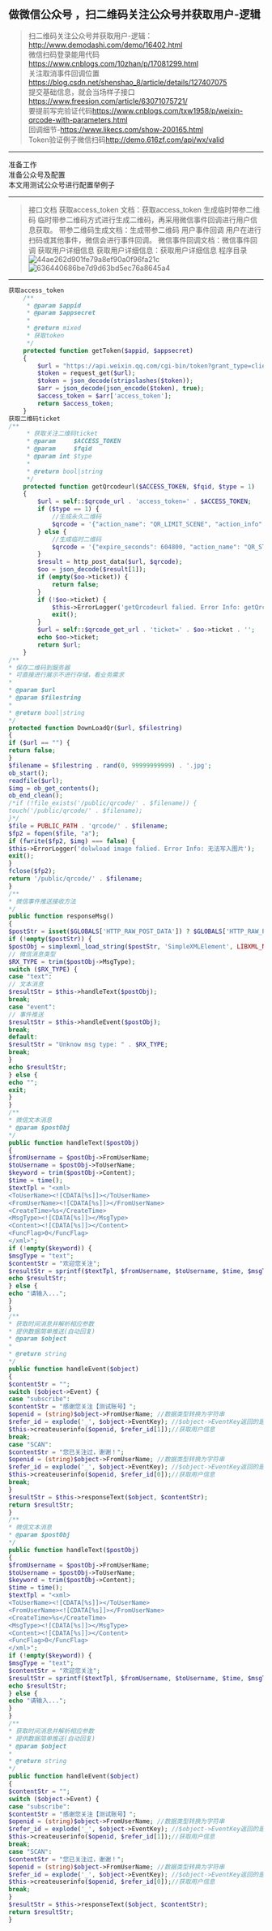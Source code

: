 ##  做微信公众号 ，扫二维码关注公众号并获取用户-逻辑
>扫二维码关注公众号并获取用户-逻辑：<http://www.demodashi.com/demo/16402.html> <br/>
微信扫码登录能用代码  <https://www.cnblogs.com/10zhan/p/17081299.html><br/>
关注取消事件回调位置 <https://blog.csdn.net/shenshao_8/article/details/127407075><br/>
提交基础信息，就会当场样子接口<https://www.freesion.com/article/63071075721/><br/>
要提前写完验证代码<https://www.cnblogs.com/txw1958/p/weixin-qrcode-with-parameters.html><br/>
回调细节-<https://www.likecs.com/show-200165.html><br/>
Token验证例子微信扫码<http://demo.616zf.com/api/wx/valid>
---

准备工作<br/>
准备公众号及配置<br/>
本文用测试公众号进行配置举例子

---

>接口文档
获取access_token
文档：获取access_token
生成临时带参二维码
临时带参二维码方式进行生成二维码，再采用微信事件回调进行用户信息获取。
带参二维码生成文档：生成带参二维码
用户事件回调
用户在进行扫码或其他事件，微信会进行事件回调。
微信事件回调文档：微信事件回调
获取用户详细信息
获取用户详细信息：获取用户详细信息
程序目录
![44ae262d901fe79a8ef90a0f96fa21c](https://cdn.staticaly.com/gh/Justice996/picx-images-hosting@master/44ae262d901fe79a8ef90a0f96fa21c.35dqrj1q0ew0.webp)
![636440686be7d9d63bd5ec76a8645a4](https://cdn.staticaly.com/gh/Justice996/picx-images-hosting@master/636440686be7d9d63bd5ec76a8645a4.6n1dk9el5bc0.webp)
---

```php
获取access_token
    /**
     * @param $appid
     * @param $appsecret
     *
     * @return mixed
     * 获取token
     */
    protected function getToken($appid, $appsecret)
    {
        $url = "https://api.weixin.qq.com/cgi-bin/token?grant_type=client_credential&appid=" . $appid . "&secret=" . $appsecret;
        $token = request_get($url);
        $token = json_decode(stripslashes($token));
        $arr = json_decode(json_encode($token), true);
        $access_token = $arr['access_token'];
        return $access_token;
    }
获取二维码ticket
/**
     * 获取关注二维码ticket
     * @param     $ACCESS_TOKEN
     * @param     $fqid
     * @param int $type
     *
     * @return bool|string
     */
    protected function getQrcodeurl($ACCESS_TOKEN, $fqid, $type = 1)
    {
        $url = self::$qrcode_url . 'access_token=' . $ACCESS_TOKEN;
        if ($type == 1) {
            //生成永久二维码
            $qrcode = '{"action_name": "QR_LIMIT_SCENE", "action_info": {"scene": {"scene_str": ' . $fqid . '}}}';
        } else {
            //生成临时二维码
            $qrcode = '{"expire_seconds": 604800, "action_name": "QR_STR_SCENE", "action_info": {"scene": {"scene_str": ' . $fqid . '}}}';
        }
        $result = http_post_data($url, $qrcode);
        $oo = json_decode($result[1]);
        if (empty($oo->ticket)) {
            return false;
        }
        if (!$oo->ticket) {
            $this->ErrorLogger('getQrcodeurl falied. Error Info: getQrcodeurl get failed');
            exit();
        }
        $url = self::$qrcode_get_url . 'ticket=' . $oo->ticket . '';
        echo $oo->ticket;
        return $url;
    }
/**
* 保存二维码到服务器
* 可直接进行展示不进行存储，看业务需求
*
* @param $url
* @param $filestring
*
* @return bool|string
*/
protected function DownLoadQr($url, $filestring)
{
if ($url == "") {
return false;
}
$filename = $filestring . rand(0, 99999999999) . '.jpg';
ob_start();
readfile($url);
$img = ob_get_contents();
ob_end_clean();
/*if (!file_exists('/public/qrcode/' . $filename)) {
touch('/public/qrcode/' . $filename);
}*/
$file = PUBLIC_PATH . 'qrcode/' . $filename;
$fp2 = fopen($file, "a");
if (fwrite($fp2, $img) === false) {
$this->ErrorLogger('dolwload image falied. Error Info: 无法写入图片');
exit();
}
fclose($fp2);
return '/public/qrcode/' . $filename;
}
/**
* 微信事件推送接收方法
*/
public function responseMsg()
{
$postStr = isset($GLOBALS['HTTP_RAW_POST_DATA']) ? $GLOBALS['HTTP_RAW_POST_DATA'] : file_get_contents("php://input");
if (!empty($postStr)) {
$postObj = simplexml_load_string($postStr, 'SimpleXMLElement', LIBXML_NOCDATA);
// 微信消息类型
$RX_TYPE = trim($postObj->MsgType);
switch ($RX_TYPE) {
case "text":
// 文本消息
$resultStr = $this->handleText($postObj);
break;
case "event":
// 事件推送
$resultStr = $this->handleEvent($postObj);
break;
default:
$resultStr = "Unknow msg type: " . $RX_TYPE;
break;
}
echo $resultStr;
} else {
echo "";
exit;
}
}
/**
* 微信文本消息
* @param $postObj
*/
public function handleText($postObj)
{
$fromUsername = $postObj->FromUserName;
$toUsername = $postObj->ToUserName;
$keyword = trim($postObj->Content);
$time = time();
$textTpl = "<xml>
<ToUserName><![CDATA[%s]]></ToUserName>
<FromUserName><![CDATA[%s]]></FromUserName>
<CreateTime>%s</CreateTime>
<MsgType><![CDATA[%s]]></MsgType>
<Content><![CDATA[%s]]></Content>
<FuncFlag>0</FuncFlag>
</xml>";
if (!empty($keyword)) {
$msgType = "text";
$contentStr = "欢迎您关注";
$resultStr = sprintf($textTpl, $fromUsername, $toUsername, $time, $msgType, $contentStr);
echo $resultStr;
} else {
echo "请输入...";
}
}
/**
* 获取时间消息并解析相应参数
* 提供数据简单推送(自动回复)
* @param $object
*
* @return string
*/
public function handleEvent($object)
{
$contentStr = "";
switch ($object->Event) {
case "subscribe":
$contentStr = "感谢您关注【测试账号】";
$openid = (string)$object->FromUserName; //数据类型转换为字符串
$refer_id = explode('_', $object->EventKey); //$object->EventKey返回的是qrsence_1232313这种类型
$this->createuserinfo($openid, $refer_id[1]);//获取用户信息
break;
case "SCAN":
$contentStr = "您已关注过，谢谢！";
$openid = (string)$object->FromUserName; //数据类型转换为字符串
$refer_id = explode('_', $object->EventKey); //$object->EventKey返回的是qrsence_12213213这种类型
$this->createuserinfo($openid, $refer_id[0]);//获取用户信息
break;
}
$resultStr = $this->responseText($object, $contentStr);
return $resultStr;
}
/**
* 微信文本消息
* @param $postObj
*/
public function handleText($postObj)
{
$fromUsername = $postObj->FromUserName;
$toUsername = $postObj->ToUserName;
$keyword = trim($postObj->Content);
$time = time();
$textTpl = "<xml>
<ToUserName><![CDATA[%s]]></ToUserName>
<FromUserName><![CDATA[%s]]></FromUserName>
<CreateTime>%s</CreateTime>
<MsgType><![CDATA[%s]]></MsgType>
<Content><![CDATA[%s]]></Content>
<FuncFlag>0</FuncFlag>
</xml>";
if (!empty($keyword)) {
$msgType = "text";
$contentStr = "欢迎您关注";
$resultStr = sprintf($textTpl, $fromUsername, $toUsername, $time, $msgType, $contentStr);
echo $resultStr;
} else {
echo "请输入...";
}
}
/**
* 获取时间消息并解析相应参数
* 提供数据简单推送(自动回复)
* @param $object
*
* @return string
*/
public function handleEvent($object)
{
$contentStr = "";
switch ($object->Event) {
case "subscribe":
$contentStr = "感谢您关注【测试账号】";
$openid = (string)$object->FromUserName; //数据类型转换为字符串
$refer_id = explode('_', $object->EventKey); //$object->EventKey返回的是qrsence_1232313这种类型
$this->createuserinfo($openid, $refer_id[1]);//获取用户信息
break;
case "SCAN":
$contentStr = "您已关注过，谢谢！";
$openid = (string)$object->FromUserName; //数据类型转换为字符串
$refer_id = explode('_', $object->EventKey); //$object->EventKey返回的是qrsence_12213213这种类型
$this->createuserinfo($openid, $refer_id[0]);//获取用户信息
break;
}
$resultStr = $this->responseText($object, $contentStr);
return $resultStr;
}
```
